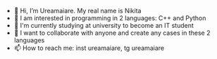 - 👋 Hi, I’m Ureamaiare. My real name is Nikita
- 👀 I am interested in programming in 2 languages: C++ and Python
- 🌱 I'm currently studying at university to become an IT student
- 💞️ I want to collaborate with anyone and create any cases in these 2 languages
- 📫 How to reach me: inst ureamaiare, tg ureamaiare

